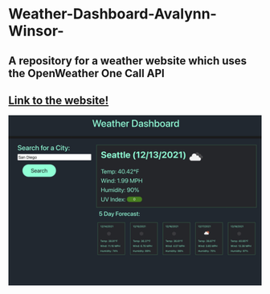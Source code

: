 # Weather-Dashboard-Avalynn-Winsor-
## A repository for a weather website which uses the OpenWeather One Call API
## [Link to the website!](https://avalynnw.github.io/Weather-Dashboard-Avalynn-Winsor-/)
![Screenshot of the Website](https://github.com/avalynnw/Weather-Dashboard-Avalynn-Winsor-/blob/main/assets/images/Weather%20Dashboard%20Screenshot.jpg)